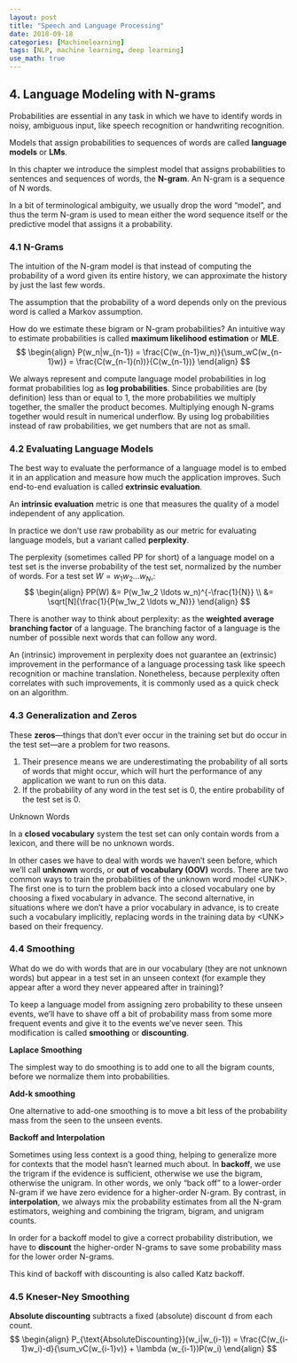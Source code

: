 ```yaml
---
layout: post
title: "Speech and Language Processing"
date: 2018-09-18
categories: [Machinelearning]
tags: [NLP, machine learning, deep learning]
use_math: true
---
```

## 4. Language Modeling with N-grams
Probabilities are essential in any task in which we have to identify words
in noisy, ambiguous input, like speech recognition or handwriting recognition.

Models that assign probabilities to sequences of words are called __language
models__ or __LMs__.

In this chapter we introduce the simplest model that assigns probabilities
to sentences and sequences of words, the __N-gram__. An N-gram is a sequence of
N words.

In a bit of terminological ambiguity, we usually drop the word “model”, and thus
the term N-gram is used to mean either the word sequence itself or the predictive
model that assigns it a probability.

### 4.1 N-Grams
The intuition of the N-gram model is that instead of computing the probability
of a word given its entire history, we can approximate the history by just the
last few words.

The assumption that the probability of a word depends only on the previous word
is called a Markov assumption.

How do we estimate these bigram or N-gram probabilities? An intuitive way to
estimate probabilities is called __maximum likelihood estimation__ or __MLE__.
$$
\begin{align}
    P(w_n|w_{n-1}) = \frac{C(w_{n-1}w_n)}{\sum_wC(w_{n-1}w)} = \frac{C(w_{n-1}(n))}{C(w_{n-1})} 
\end{align}
$$

We always represent and compute language model probabilities in log format
probabilities log as __log probabilities__.
Since probabilities are (by definition) less than or equal to 1,
the more probabilities we multiply together, the smaller the product becomes.
Multiplying enough N-grams together would result in numerical underflow.
By using log probabilities instead of raw probabilities, we get numbers
that are not as small.

### 4.2 Evaluating Language Models
The best way to evaluate the performance of a language model is to embed it in
an application and measure how much the application improves.
Such end-to-end evaluation is called __extrinsic evaluation__.

An __intrinsic evaluation__ metric is one that measures the quality of a model
independent of any application.

In practice we don’t use raw probability as our metric for evaluating language
models, but a variant called __perplexity__.

The perplexity (sometimes called PP for short) of a language model on a test
set is the inverse probability of the test set, normalized by the number of
words. For a test set $W = w_1w_2 \ldots w_N$,:
$$
\begin{align}
    PP(W) &= P(w_1w_2 \ldots w_n)^{-\frac{1}{N}} \\
          &= \sqrt[N]{\frac{1}{P(w_1w_2 \ldots w_N)}}
\end{align}
$$
                  
There is another way to think about perplexity: as the __weighted average
branching factor__ of a language. The branching factor of a language is the number
of possible next words that can follow any word.

An (intrinsic) improvement in perplexity does not guarantee an (extrinsic)
improvement in the performance of a language processing task like speech
recognition or machine translation. Nonetheless, because perplexity often
correlates with such improvements, it is commonly used as a quick check on
an algorithm.

### 4.3 Generalization and Zeros
These __zeros__—things that don’t ever occur in the training set but do occur in
the test set—are a problem for two reasons.
1. Their presence means we are underestimating the probability of all sorts of
words that might occur, which will hurt the performance of any application
we want to run on this data.
1. If the probability of any word in the test set is 0, the entire probability
of the test set is 0.

Unknown Words

In a __closed vocabulary__ system the test set can
only contain words from a lexicon, and there will be no unknown words.

In other cases we have to deal with words we haven’t seen before, which we’ll
call __unknown__ words, or __out of vocabulary (OOV)__ words.
There are two common ways to train the probabilities of the unknown word
model \<UNK\>.
The first one is to turn the problem back into a closed vocabulary one
by choosing a fixed vocabulary in advance.
The second alternative, in situations where we don’t have a prior vocabulary in
advance, is to create such a vocabulary implicitly, replacing words in the
training data by \<UNK\> based on their frequency.

### 4.4 Smoothing
What do we do with words that are in our vocabulary (they are not unknown words)
but appear in a test set in an unseen context (for example they appear after a
word they never appeared after in training)?

To keep a language model from assigning zero probability to these unseen events,
we’ll have to shave off a bit of probability mass from some more frequent
events and give it to the events we’ve never seen.
This modification is called __smoothing__ or __discounting__.

__Laplace Smoothing__

The simplest way to do smoothing is to add one to all the bigram counts, before
we normalize them into probabilities.

__Add-k smoothing__

One alternative to add-one smoothing is to move a bit less of the probability
mass from the seen to the unseen events.

__Backoff and Interpolation__

Sometimes using less context is a good thing, helping to generalize more for
contexts that the model hasn’t learned much about. 
In __backoff__, we use the trigram if the evidence is sufficient, otherwise we
use the bigram, otherwise the unigram.
In other words, we only “back off” to a lower-order N-gram if we have zero
evidence for a higher-order N-gram.
By contrast, in __interpolation__, we always mix the probability estimates
from all the N-gram estimators, weighing and combining the trigram, bigram, and
unigram counts.

In order for a backoff model to give a correct probability distribution, we have
to __discount__ the higher-order N-grams to save some probability mass for the lower
order N-grams. 

This kind of backoff with discounting is also called Katz backoff.

### 4.5 Kneser-Ney Smoothing
__Absolute discounting__ subtracts a  fixed (absolute) discount d from each
count.
$$
\begin{align}
    P_{\text{AbsoluteDiscounting}}(w_i|w_{i-1}) =
                    \frac{C(w_{i-1}w_i)-d}{\sum_vC(w_{i-1}v)} +
                    \lambda (w_{i-1})P(w_i)
\end{align}
$$
